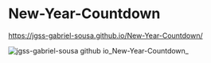 # New-Year-Countdown

https://jgss-gabriel-sousa.github.io/New-Year-Countdown/

![jgss-gabriel-sousa github io_New-Year-Countdown_](https://user-images.githubusercontent.com/42483024/235410009-357b19f9-b14c-482a-bdf7-90b0a3b1bd1d.jpg)
